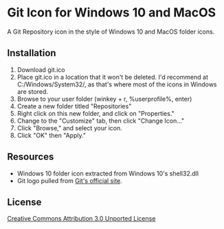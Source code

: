 # Git Icon for Windows 10 and MacOS
A Git Repository icon in the style of Windows 10 and MacOS folder icons.

## Installation

 1. Download git.ico
 2. Place git.ico in a location that it won't be deleted. I'd recommend at C:/Windows/System32/, as that's where most of the icons in Windows are stored.
 3. Browse to your user folder (winkey + r, %userprofile%, enter)
 4. Create a new folder titled "Repositories"
 5. Right click on this new folder, and click on "Properties."
 6. Change to the "Customize" tab, then click "Change Icon..."
 7. Click "Browse," and select your icon.
 8. Click "OK" then "Apply."

## Resources
 - Windows 10 folder icon extracted from Windows 10's shell32.dll
 - Git logo pulled from [Git's official site](https://www.git-scm.com/downloads/logos).

## License

[Creative Commons Attribution 3.0 Unported License](https://www.creativecommons.org/licenses/by/3.0/)